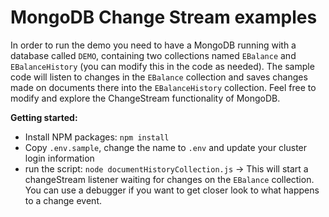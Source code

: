# MongoDB Change Stream examples

In order to run the demo you need to have a MongoDB running with a database called `DEMO`, containing two collections named `EBalance` and  `EBalanceHistory` (you can modify this in the code as needed).
The sample code will listen to changes in the `EBalance` collection and saves changes made on documents there into the `EBalanceHistory` collection. Feel free to modify and explore the ChangeStream functionality of MongoDB.

**Getting started:**
- Install NPM packages: `npm install`
- Copy `.env.sample`, change the name to `.env` and update your cluster login information
- run the script: `node documentHistoryCollection.js` -> This will start a changeStream listener waiting for changes on the `EBalance` collection. You can use a debugger if you want to get closer look to what happens to a change event.